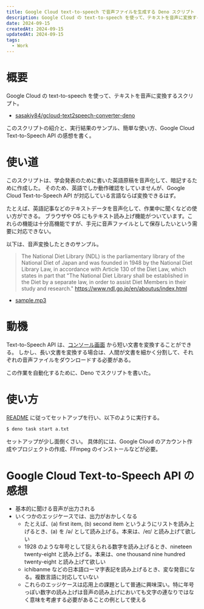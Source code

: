 ```yaml
---
title: Google Cloud text-to-speech で音声ファイルを生成する Deno スクリプト
description: Google Cloud の text-to-speech を使って、テキストを音声に変換するスクリプト
date: 2024-09-15
createdAt: 2024-09-15
updatedAt: 2024-09-15
tags:
  - Work
---
```


# 概要
Google Cloud の text-to-speech を使って、テキストを音声に変換するスクリプト。

- [sasakiy84/gcloud-text2speech-converter-deno](https://github.com/sasakiy84/gcloud-text2speech-converter-deno)

このスクリプトの紹介と、実行結果のサンプル、簡単な使い方、Google Cloud Text-to-Speech API の感想を書く。

# 使い道
このスクリプトは、学会発表のために書いた英語原稿を音声化して、暗記するために作成した。
そのため、英語でしか動作確認をしていませんが、Google Cloud Text-to-Speech API が対応している言語ならば変換できるはず。

たとえば、英語記事などのテキストデータを音声化して、作業中に聞くなどの使い方ができる。
ブラウザや OS にもテキスト読み上げ機能がついています。これらの機能は十分高機能ですが、手元に音声ファイルとして保存したいという需要に対応できない。

以下は、音声変換したときのサンプル。

> The National Diet Library (NDL) is the parliamentary library of the National Diet of Japan and was founded in 1948 by the National Diet Library Law, in accordance with Article 130 of the Diet Law, which states in part that "The National Diet Library shall be established in the Diet by a separate law, in order to assist Diet Members in their study and research."
> https://www.ndl.go.jp/en/aboutus/index.html

- [sample.mp3](../img/gcloud-text2speech-converter-sample.mp3)

# 動機
Text-to-Speech API は、[コンソール画面](https://console.cloud.google.com/speech/text-to-speech) から短い文書を変換することができる。
しかし、長い文書を変換する場合は、人間が文書を細かく分割して、それぞれの音声ファイルをダウンロードする必要がある。

この作業を自動化するために、Deno でスクリプトを書いた。

# 使い方
[README](https://github.com/sasakiy84/gcloud-text2speech-converter-deno) に従ってセットアップを行い、以下のように実行する。

```sh
$ deno task start a.txt
```

セットアップが少し面倒くさい。
具体的には、Google Cloud のアカウント作成やプロジェクトの作成、FFmpeg のインストールなどが必要。

# Google Cloud Text-to-Speech API の感想
- 基本的に聞ける音声が出力される
- いくつかのエッジケースでは、出力がおかしくなる
    - たとえば、(a) first item, (b) second item というようにリストを読み上げるとき、(a) を /ə/ として読み上げる。本来は、/eɪ/ と読み上げて欲しい
    - 1928 のような年号として捉えられる数字を読み上げるとき、nineteen twenty-eight と読み上げる。本来は、one thousand nine hundred twenty-eight と読み上げて欲しい
    - ichibanme などの日本語ローマ字表記を読み上げるとき、変な発音になる。複数言語に対応していない
    - これらのエッジケースは応用上の課題として普通に興味深い。特に年号っぽい数字の読み上げは音声の読み上げにおいても文字の連なりではなく意味を考慮する必要があることの例として使える

